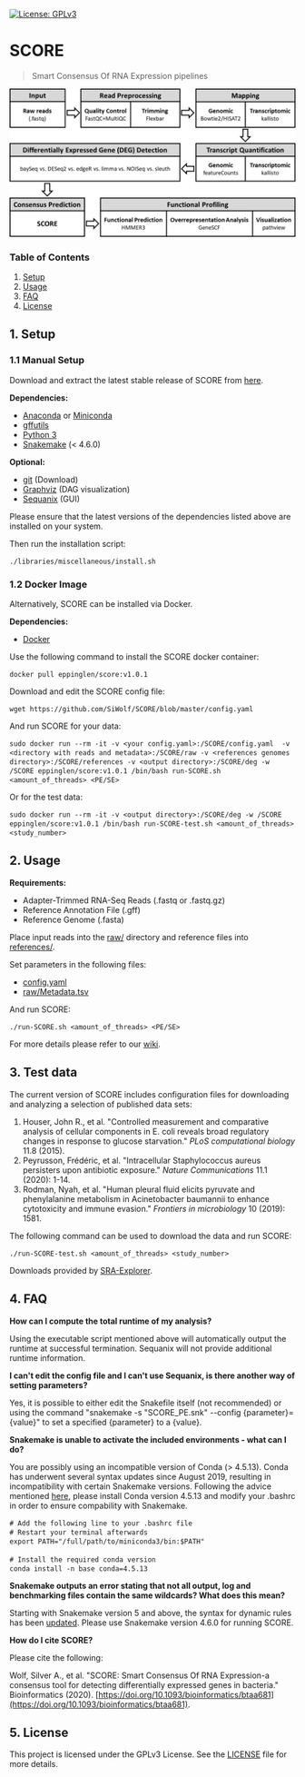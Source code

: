 [![License: GPLv3](https://img.shields.io/badge/License-GPLv3-blue.svg)](https://www.gnu.org/licenses/gpl-3.0)

# SCORE
>Smart Consensus Of RNA Expression pipelines

![SCORE Workflow](https://github.com/SiWolf/SCORE/blob/master/workflow.png)

### Table of Contents

1. [Setup](#1-setup)
2. [Usage](#2-usage)
3. [FAQ](#3-faq)
4. [License](#4-license)

## 1. Setup

### 1.1 Manual Setup

Download and extract the latest stable release of SCORE from [here](https://github.com/SiWolf/SCORE/releases).

**Dependencies:**
* [Anaconda](https://anaconda.org/) or [Miniconda](https://conda.io/en/latest/miniconda.html)
* [gffutils](http://daler.github.io/gffutils/installation.html)
* [Python 3](https://www.python.org/)
* [Snakemake](https://snakemake.readthedocs.io/en/stable/) (< 4.6.0)

**Optional:**
* [git](https://git-scm.com/) (Download)
* [Graphviz](https://www.graphviz.org/) (DAG visualization)
* [Sequanix](https://github.com/sequana/sequana/) (GUI)

Please ensure that the latest versions of the dependencies listed above are installed on your system.

Then run the installation script:

```
./libraries/miscellaneous/install.sh
```

### 1.2 Docker Image

Alternatively, SCORE can be installed via Docker.

**Dependencies:**
* [Docker](https://www.docker.com/)

Use the following command to install the SCORE docker container:

```
docker pull eppinglen/score:v1.0.1
```

Download and edit the SCORE config file:

```
wget https://github.com/SiWolf/SCORE/blob/master/config.yaml
```

And run SCORE for your data:

```
sudo docker run --rm -it -v <your config.yaml>:/SCORE/config.yaml  -v <directory with reads and metadata>:/SCORE/raw -v <references genomes directory>:/SCORE/references -v <output directory>:/SCORE/deg -w /SCORE eppinglen/score:v1.0.1 /bin/bash run-SCORE.sh <amount_of_threads> <PE/SE>
```

Or for the test data:
```
sudo docker run --rm -it -v <output directory>:/SCORE/deg -w /SCORE eppinglen/score:v1.0.1 /bin/bash run-SCORE-test.sh <amount_of_threads> <study_number>
```

## 2. Usage

**Requirements:**
* Adapter-Trimmed RNA-Seq Reads (.fastq or .fastq.gz)
* Reference Annotation File (.gff)
* Reference Genome (.fasta)

Place input reads into the [raw/](https://github.com/SiWolf/SCORE/tree/master/raw) directory and reference files into [references/](https://github.com/SiWolf/SCORE/tree/master/references).

Set parameters in the following files:
* [config.yaml](https://github.com/SiWolf/SCORE/blob/master/config.yaml)
* [raw/Metadata.tsv](https://github.com/SiWolf/SCORE/blob/master/raw/Metadata.tsv)

And run SCORE:

```
./run-SCORE.sh <amount_of_threads> <PE/SE>
```

For more details please refer to our [wiki](https://github.com/SiWolf/SCORE/wiki).

## 3. Test data

The current version of SCORE includes configuration files for downloading and analyzing a selection of published data sets:

1. Houser, John R., et al. "Controlled measurement and comparative analysis of cellular components in E. coli reveals broad regulatory changes in response to glucose starvation." *PLoS computational biology* 11.8 (2015).
2. Peyrusson, Frédéric, et al. "Intracellular Staphylococcus aureus persisters upon antibiotic exposure." *Nature Communications* 11.1 (2020): 1-14.
3. Rodman, Nyah, et al. "Human pleural fluid elicits pyruvate and phenylalanine metabolism in Acinetobacter baumannii to enhance cytotoxicity and immune evasion." *Frontiers in microbiology* 10 (2019): 1581.

The following command can be used to download the data and run SCORE:

```
./run-SCORE-test.sh <amount_of_threads> <study_number>
```

Downloads provided by [SRA-Explorer](https://sra-explorer.info/).

## 4. FAQ

**How can I compute the total runtime of my analysis?**

Using the executable script mentioned above will automatically output the runtime at successful termination. Sequanix will not provide additional runtime information.

**I can't edit the config file and I can't use Sequanix, is there another way of setting parameters?**

Yes, it is possible to either edit the Snakefile itself (not recommended) or using the command "snakemake -s "SCORE_PE.snk" --config {parameter}={value}" to set a specified {parameter} to a {value}.

**Snakemake is unable to activate the included environments - what can I do?**

You are possibly using an incompatible version of Conda (> 4.5.13). Conda has underwent several syntax updates since August 2019, resulting in incompatibility with certain Snakemake versions. Following the advice mentioned [here](https://bitbucket.org/snakemake/snakemake/issues/1115/cannot-activate-conda-enironment-using#comment-50657352), please install Conda version 4.5.13 and modify your .bashrc in order to ensure compability with Snakemake.

```
# Add the following line to your .bashrc file
# Restart your terminal afterwards
export PATH="/full/path/to/miniconda3/bin:$PATH"

# Install the required conda version
conda install -n base conda=4.5.13
```

**Snakemake outputs an error stating that not all output, log and benchmarking files contain the same wildcards? What does this mean?**

Starting with Snakemake version 5 and above, the syntax for dynamic rules has been [updated](https://bitbucket.org/snakemake/snakemake/issues/955/problem-with-wildcard-and-dynamic-syntax#comment-49569434). Please use Snakemake version 4.6.0 for running SCORE.

**How do I cite SCORE?**

Please cite the following:

Wolf, Silver A., et al. "SCORE: Smart Consensus Of RNA Expression-a consensus tool for detecting differentially expressed genes in bacteria." Bioinformatics (2020). [https://doi.org/10.1093/bioinformatics/btaa681](https://doi.org/10.1093/bioinformatics/btaa681).

## 5. License

This project is licensed under the GPLv3 License. See the [LICENSE](LICENSE) file for more details.
